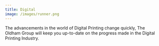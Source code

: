 ```yaml
---
title: Digital
image: /images/runner.png
---
```

The advancements in the world of Digital Printing change quickly, The Oldham Group will keep you up-to-date on the progress made in the Digital Printing Industry.
